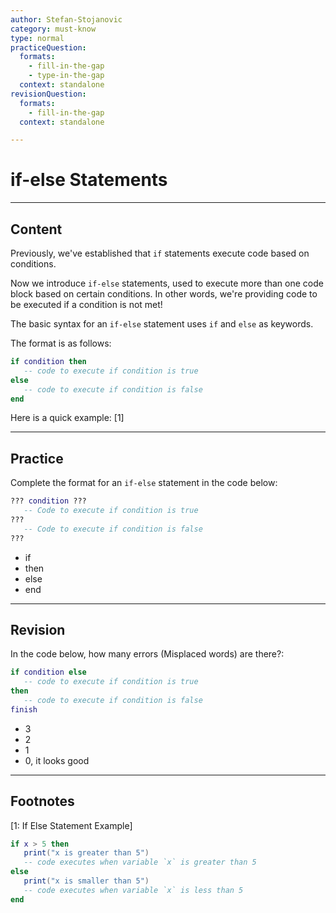 ```yaml
---
author: Stefan-Stojanovic
category: must-know
type: normal
practiceQuestion:
  formats:
    - fill-in-the-gap
    - type-in-the-gap
  context: standalone
revisionQuestion:
  formats:
    - fill-in-the-gap
  context: standalone

---
```


# if-else Statements

---
## Content

Previously, we've established that `if` statements execute code based on conditions. 

Now we introduce `if-else` statements, used to execute more than one code block based on certain conditions. In other words, we're providing code to be executed if a condition is not met!

The basic syntax for an `if-else` statement uses `if` and `else` as keywords.

The format is as follows:
```lua
if condition then
   -- code to execute if condition is true
else
   -- code to execute if condition is false
end
```
Here is a quick example: [1]

---

## Practice

Complete the format for an `if-else` statement in the code below:

```lua
??? condition ???
   -- Code to execute if condition is true
???
   -- Code to execute if condition is false
???
```
- if
- then
- else
- end

---

## Revision

In the code below, how many errors (Misplaced words) are there?:


```lua
if condition else
   -- code to execute if condition is true
then
   -- code to execute if condition is false
finish
```
- 3
- 2
- 1
- 0, it looks good

--- 

## Footnotes

[1: If Else Statement Example]

```lua
if x > 5 then
   print("x is greater than 5")
   -- code executes when variable `x` is greater than 5
else
   print("x is smaller than 5")
   -- code executes when variable `x` is less than 5
end
```